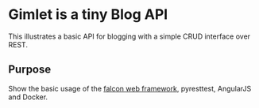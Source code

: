 # Gimlet is a tiny Blog API

This illustrates a basic API for blogging with a simple CRUD interface over REST.

## Purpose

Show the basic usage of the [falcon web framework][1], pyresttest, AngularJS and
Docker.


[1]: http://falcon.readthedocs.org/
